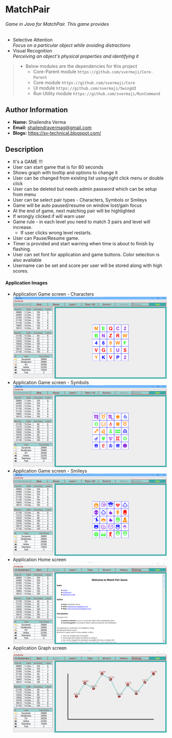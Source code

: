 # MatchPair

###### Game in Java for MatchPair. This game provides
* Selective Attention<br>
  _Focus on a particular object while avoiding distractions_
* Visual Recognition<br>
  _Perceiving an object's physical properties and identifying it_

> * Below modules are the dependencies for this project
>   - Core-Parent module `https://github.com/svermaji/Core-Parent`
>   - Core module `https://github.com/svermaji/Core`
>   - UI module `https://github.com/svermaji/SwingUI`
>   - Run Utility module `https://github.com/svermaji/RunCommand`

## Author Information
* **Name:** Shailendra Verma
* **Email:** shailendravermag@gmail.com
* **Blogs:** https://sv-technical.blogspot.com/

## Description
* It's a GAME !!!
* User can start game that is for 80 seconds
* Shows graph with tooltip and options to change it
* User can be changed from existing list using right click menu or double click
* User can be deleted but needs admin password which can be setup from menu
* User can be select pair types - Characters, Symbols or Smileys
* Game will be auto paused/resume on window lost/gain focus
* At the end of game, next matching pair will be highlighted
* If wrongly clicked if will warn user
* Game rule - in each level you need to match 3 pairs and level will increase.
    * If user clicks wrong level restarts.
* User can Pause/Resume game.
* Timer is provided and start warning when time is about to finish by flashing.
* User can set font for application and game buttons. Color selection is also available
* Username can be set and score per user will be stored along with high scores.

#### Application Images
* Application Game screen - Characters<br>
![Image of Yaktocat](https://github.com/svermaji/MatchPair/blob/master/app-images/app-image-15-dec-2021-chars.png)
* Application Game screen - Symbols<br>
![Image of Yaktocat](https://github.com/svermaji/MatchPair/blob/master/app-images/app-image-15-dec-2021-symbols.png)
* Application Game screen - Smileys<br>
![Image of Yaktocat](https://github.com/svermaji/MatchPair/blob/master/app-images/app-image-15-dec-2021-smileys.png)
* Application Home screen<br>
![Image of Yaktocat](https://github.com/svermaji/MatchPair/blob/master/app-images/app-image-home-15-dec-2021.png)
* Application Graph screen<br>
![Image of Yaktocat](https://github.com/svermaji/MatchPair/blob/master/app-images/app-image-graph-15-dec-2021.png)
